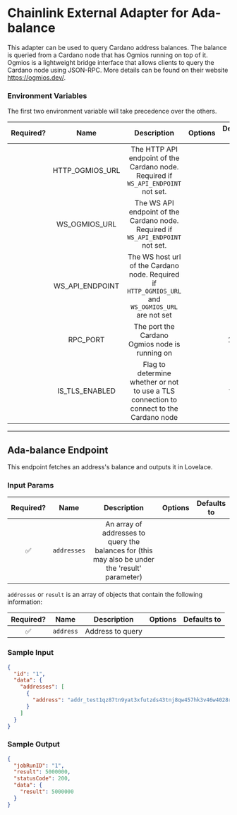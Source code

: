 # Chainlink External Adapter for Ada-balance

This adapter can be used to query Cardano address balances. The balance is queried from a Cardano node that has Ogmios running on top of it. Ogmios is a
lightweight bridge interface that allows clients to query the Cardano node using JSON-RPC. More details can be found on their website https://ogmios.dev/.

### Environment Variables

The first two environment variable will take precedence over the others.

| Required? |      Name       |                                            Description                                             | Options | Defaults to |
| :-------: | :-------------: | :------------------------------------------------------------------------------------------------: | :-----: | :---------: |
|           | HTTP_OGMIOS_URL |         The HTTP API endpoint of the Cardano node. Required if `WS_API_ENDPOINT` not set.          |         |             |
|           |  WS_OGMIOS_URL  |          The WS API endpoint of the Cardano node. Required if `WS_API_ENDPOINT` not set.           |         |             |
|           | WS_API_ENDPOINT | The WS host url of the Cardano node. Required if `HTTP_OGMIOS_URL` and `WS_OGMIOS_URL` are not set |         |             |
|           |    RPC_PORT     |                           The port the Cardano Ogmios node is running on                           |         |    1337     |
|           | IS_TLS_ENABLED  |      Flag to determine whether or not to use a TLS connection to connect to the Cardano node       |         |    false    |

---

## Ada-balance Endpoint

This endpoint fetches an address's balance and outputs it in Lovelace.

### Input Params

| Required? |    Name     |                                           Description                                           | Options | Defaults to |
| :-------: | :---------: | :---------------------------------------------------------------------------------------------: | :-----: | :---------: |
|    ✅     | `addresses` | An array of addresses to query the balances for (this may also be under the 'result' parameter) |         |             |

`addresses` or `result` is an array of objects that contain the following information:

| Required? |   Name    |   Description    | Options | Defaults to |
| :-------: | :-------: | :--------------: | :-----: | :---------: |
|    ✅     | `address` | Address to query |         |

### Sample Input

```json
{
  "id": "1",
  "data": {
    "addresses": [
      {
        "address": "addr_test1qz87tn9yat3xfutzds43tnj8qw457hk3v46w4028rtnx56v89wjwnrwcvlfm2atvcnnclh3x7thwrl7pgnffaw24mgws0dga4m"
      }
    ]
  }
}
```

### Sample Output

```json
{
  "jobRunID": "1",
  "result": 5000000,
  "statusCode": 200,
  "data": {
    "result": 5000000
  }
}
```
